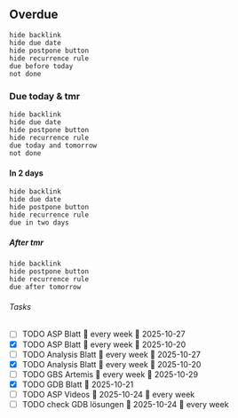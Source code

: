 ## Overdue
```tasks
hide backlink
hide due date
hide postpone button
hide recurrence rule
due before today 
not done
```

### Due today & tmr
```tasks
hide backlink
hide due date
hide postpone button
hide recurrence rule
due today and tomorrow
not done
```

#### In 2 days
```tasks
hide backlink
hide due date
hide postpone button
hide recurrence rule
due in two days
```

##### After tmr
```tasks
hide backlink
hide postpone button
hide recurrence rule
due after tomorrow 
```

###### Tasks
- [ ] TODO ASP Blatt 🔁 every week 📅 2025-10-27
- [x] TODO ASP Blatt 🔁 every week 📅 2025-10-20
- [ ] TODO Analysis Blatt 🔁 every week 📅 2025-10-27
- [x] TODO Analysis Blatt 🔁 every week 📅 2025-10-20
- [ ] TODO GBS Artemis 🔁 every week 📅 2025-10-29 
- [x] TODO GDB Blatt 📅 2025-10-21
- [ ] TODO ASP Videos 📅 2025-10-24 🔁 every week 
- [ ] TODO check GDB lösungen 📅 2025-10-24 🔁 every week 